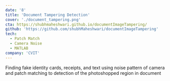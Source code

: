 ```yaml
---
date: '8'
title: 'Document Tampering Detection'
cover: './document_tampering.png'
cta: https://shubhmaheshwari.github.io/documentImageTampering/
github: 'https://github.com/shubhMaheshwari/documentImageTampering'
tech:
  - Patch Match
  - Camera Noise
  - MATLAB
company: 'CVIT'
---
```


Finding fake identity cards, receipts, and text using noise pattern of camera and patch matching to detection of the photoshopped region in document
